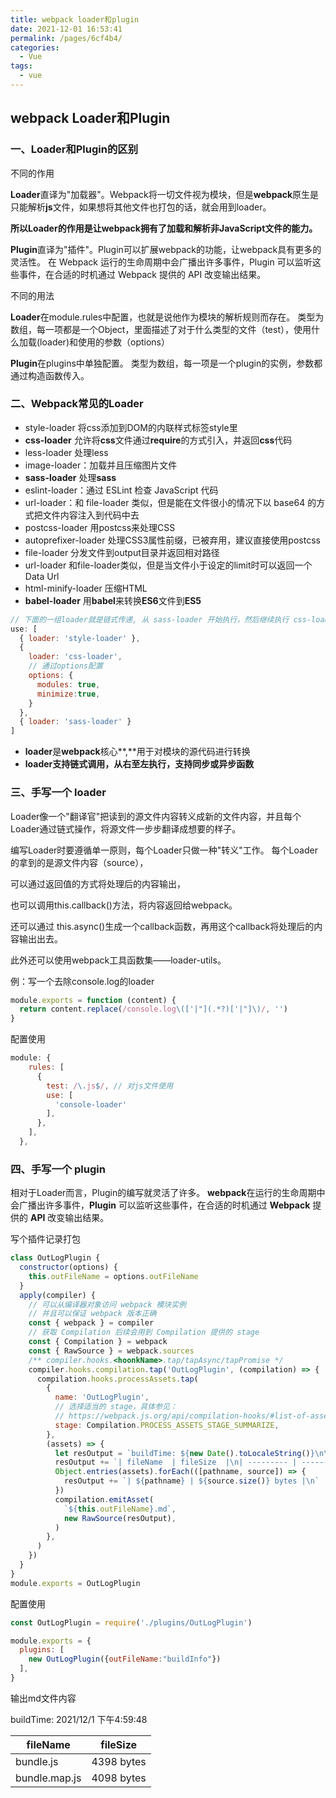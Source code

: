 ```yaml
---
title: webpack loader和plugin
date: 2021-12-01 16:53:41
permalink: /pages/6cf4b4/
categories:
  - Vue
tags:
  - vue
---
```


## webpack Loader和Plugin

### 一、Loader和Plugin的区别

不同的作用

**Loader**直译为"加载器"。Webpack将一切文件视为模块，但是**webpack**原生是只能解析**js**文件，如果想将其他文件也打包的话，就会用到loader。

 **所以Loader的作用是让webpack拥有了加载和解析非JavaScript文件的能力。**



**Plugin**直译为"插件"。Plugin可以扩展webpack的功能，让webpack具有更多的灵活性。 在 Webpack 运行的生命周期中会广播出许多事件，Plugin 可以监听这些事件，在合适的时机通过 Webpack 提供的 API 改变输出结果。



不同的用法

**Loader**在module.rules中配置，也就是说他作为模块的解析规则而存在。 类型为数组，每一项都是一个Object，里面描述了对于什么类型的文件（test），使用什么加载(loader)和使用的参数（options）

**Plugin**在plugins中单独配置。 类型为数组，每一项是一个plugin的实例，参数都通过构造函数传入。



### 二、Webpack常见的Loader

- style-loader 将css添加到DOM的内联样式标签style里
- **css-loader** 允许将**css**文件通过**require**的方式引入，并返回**css**代码
- less-loader 处理less
- image-loader：加载并且压缩图片文件
- **sass-loader** 处理**sass**
- eslint-loader：通过 ESLint 检查 JavaScript 代码
-  url-loader：和 file-loader 类似，但是能在文件很小的情况下以 base64 的方式把文件内容注入到代码中去
- postcss-loader 用postcss来处理CSS
- autoprefixer-loader 处理CSS3属性前缀，已被弃用，建议直接使用postcss
- file-loader 分发文件到output目录并返回相对路径
- url-loader 和file-loader类似，但是当文件小于设定的limit时可以返回一个Data Url
- html-minify-loader 压缩HTML
- **babel-loader** 用**babel**来转换**ES6**文件到**ES5**

```js
// 下面的一组loader就是链式传递, 从 sass-loader 开始执行，然后继续执行 css-loader，最后以 style-loader 为结束
use: [
  { loader: 'style-loader' },
  {
    loader: 'css-loader',
    // 通过options配置
    options: {
      modules: true,
      minimize:true,
    }
  },
  { loader: 'sass-loader' }
]
```

- **loader**是**webpack**核心**,**用于对模块的源代码进行转换
- **loader支持链式调用，从右至左执行，支持同步或异步函数**





### 三、手写一个 loader 



Loader像一个"翻译官"把读到的源文件内容转义成新的文件内容，并且每个Loader通过链式操作，将源文件一步步翻译成想要的样子。



编写Loader时要遵循单一原则，每个Loader只做一种"转义"工作。 每个Loader的拿到的是源文件内容（source），

可以通过返回值的方式将处理后的内容输出，

也可以调用this.callback()方法，将内容返回给webpack。

还可以通过 this.async()生成一个callback函数，再用这个callback将处理后的内容输出出去。 

此外还可以使用webpack工具函数集——loader-utils。



例：写一个去除console.log的loader

```js
module.exports = function (content) {
  return content.replace(/console.log\(['|"](.*?)['|"]\)/, '')
}
```

配置使用

```js
module: {
    rules: [
      {
        test: /\.js$/, // 对js文件使用
        use: [
          'console-loader'
        ],
      },
    ],
  },

```



### 四、手写一个 plugin

相对于Loader而言，Plugin的编写就灵活了许多。 **webpack**在运行的生命周期中会广播出许多事件，**Plugin** 可以监听这些事件，在合适的时机通过 **Webpack** 提供的 **API** 改变输出结果。

写个插件记录打包

```js
class OutLogPlugin {
  constructor(options) {
    this.outFileName = options.outFileName
  }
  apply(compiler) {
    // 可以从编译器对象访问 webpack 模块实例
    // 并且可以保证 webpack 版本正确
    const { webpack } = compiler
    // 获取 Compilation 后续会用到 Compilation 提供的 stage
    const { Compilation } = webpack
    const { RawSource } = webpack.sources
    /** compiler.hooks.<hoonkName>.tap/tapAsync/tapPromise */
    compiler.hooks.compilation.tap('OutLogPlugin', (compilation) => {
      compilation.hooks.processAssets.tap(
        {
          name: 'OutLogPlugin',
          // 选择适当的 stage，具体参见：
          // https://webpack.js.org/api/compilation-hooks/#list-of-asset-processing-stages
          stage: Compilation.PROCESS_ASSETS_STAGE_SUMMARIZE,
        },
        (assets) => {
          let resOutput = `buildTime: ${new Date().toLocaleString()}\n\n`
          resOutput += `| fileName  | fileSize  |\n| --------- | --------- |\n`
          Object.entries(assets).forEach(([pathname, source]) => {
            resOutput += `| ${pathname} | ${source.size()} bytes |\n`
          })
          compilation.emitAsset(
            `${this.outFileName}.md`,
            new RawSource(resOutput),
          )
        },
      )
    })
  }
}
module.exports = OutLogPlugin

```

配置使用

```js
const OutLogPlugin = require('./plugins/OutLogPlugin')

module.exports = {
  plugins: [
    new OutLogPlugin({outFileName:"buildInfo"})
  ],
}
```

输出md文件内容



buildTime: 2021/12/1 下午4:59:48



| fileName      | fileSize   |
| ------------- | ---------- |
| bundle.js     | 4398 bytes |
| bundle.map.js | 4098 bytes |

  